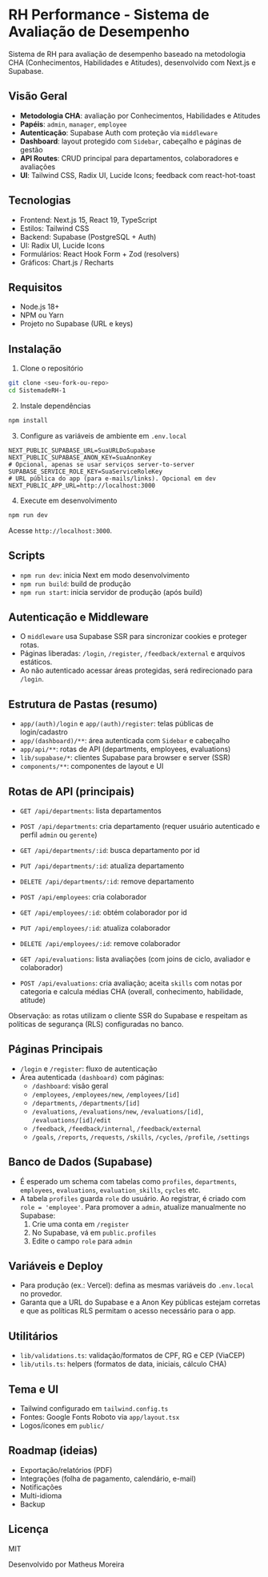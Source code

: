 # RH Performance - Sistema de Avaliação de Desempenho

Sistema de RH para avaliação de desempenho baseado na metodologia CHA (Conhecimentos, Habilidades e Atitudes), desenvolvido com Next.js e Supabase.

## Visão Geral

- **Metodologia CHA**: avaliação por Conhecimentos, Habilidades e Atitudes
- **Papéis**: `admin`, `manager`, `employee`
- **Autenticação**: Supabase Auth com proteção via `middleware`
- **Dashboard**: layout protegido com `Sidebar`, cabeçalho e páginas de gestão
- **API Routes**: CRUD principal para departamentos, colaboradores e avaliações
- **UI**: Tailwind CSS, Radix UI, Lucide Icons; feedback com react-hot-toast

## Tecnologias

- Frontend: Next.js 15, React 19, TypeScript
- Estilos: Tailwind CSS
- Backend: Supabase (PostgreSQL + Auth)
- UI: Radix UI, Lucide Icons
- Formulários: React Hook Form + Zod (resolvers)
- Gráficos: Chart.js / Recharts

## Requisitos

- Node.js 18+
- NPM ou Yarn
- Projeto no Supabase (URL e keys)

## Instalação

1. Clone o repositório
```bash
git clone <seu-fork-ou-repo>
cd SistemadeRH-1
```

2. Instale dependências
```bash
npm install
```

3. Configure as variáveis de ambiente em `.env.local`
```env
NEXT_PUBLIC_SUPABASE_URL=SuaURLDoSupabase
NEXT_PUBLIC_SUPABASE_ANON_KEY=SuaAnonKey
# Opcional, apenas se usar serviços server-to-server
SUPABASE_SERVICE_ROLE_KEY=SuaServiceRoleKey
# URL pública do app (para e-mails/links). Opcional em dev
NEXT_PUBLIC_APP_URL=http://localhost:3000
```

4. Execute em desenvolvimento
```bash
npm run dev
```
Acesse `http://localhost:3000`.

## Scripts

- `npm run dev`: inicia Next em modo desenvolvimento
- `npm run build`: build de produção
- `npm run start`: inicia servidor de produção (após build)

## Autenticação e Middleware

- O `middleware` usa Supabase SSR para sincronizar cookies e proteger rotas.
- Páginas liberadas: `/login`, `/register`, `/feedback/external` e arquivos estáticos.
- Ao não autenticado acessar áreas protegidas, será redirecionado para `/login`.

## Estrutura de Pastas (resumo)

- `app/(auth)/login` e `app/(auth)/register`: telas públicas de login/cadastro
- `app/(dashboard)/**`: área autenticada com `Sidebar` e cabeçalho
- `app/api/**`: rotas de API (departments, employees, evaluations)
- `lib/supabase/*`: clientes Supabase para browser e server (SSR)
- `components/**`: componentes de layout e UI

## Rotas de API (principais)

- `GET /api/departments`: lista departamentos
- `POST /api/departments`: cria departamento (requer usuário autenticado e perfil `admin` ou `gerente`)
- `GET /api/departments/:id`: busca departamento por id
- `PUT /api/departments/:id`: atualiza departamento
- `DELETE /api/departments/:id`: remove departamento

- `POST /api/employees`: cria colaborador
- `GET /api/employees/:id`: obtém colaborador por id
- `PUT /api/employees/:id`: atualiza colaborador
- `DELETE /api/employees/:id`: remove colaborador

- `GET /api/evaluations`: lista avaliações (com joins de ciclo, avaliador e colaborador)
- `POST /api/evaluations`: cria avaliação; aceita `skills` com notas por categoria e calcula médias CHA (overall, conhecimento, habilidade, atitude)

Observação: as rotas utilizam o cliente SSR do Supabase e respeitam as políticas de segurança (RLS) configuradas no banco.

## Páginas Principais

- `/login` e `/register`: fluxo de autenticação
- Área autenticada `(dashboard)` com páginas:
  - `/dashboard`: visão geral
  - `/employees`, `/employees/new`, `/employees/[id]`
  - `/departments`, `/departments/[id]`
  - `/evaluations`, `/evaluations/new`, `/evaluations/[id]`, `/evaluations/[id]/edit`
  - `/feedback`, `/feedback/internal`, `/feedback/external`
  - `/goals`, `/reports`, `/requests`, `/skills`, `/cycles`, `/profile`, `/settings`

## Banco de Dados (Supabase)

- É esperado um schema com tabelas como `profiles`, `departments`, `employees`, `evaluations`, `evaluation_skills`, `cycles` etc.
- A tabela `profiles` guarda `role` do usuário. Ao registrar, é criado com `role = 'employee'`. Para promover a `admin`, atualize manualmente no Supabase:
  1. Crie uma conta em `/register`
  2. No Supabase, vá em `public.profiles`
  3. Edite o campo `role` para `admin`

## Variáveis e Deploy

- Para produção (ex.: Vercel): defina as mesmas variáveis do `.env.local` no provedor.
- Garanta que a URL do Supabase e a Anon Key públicas estejam corretas e que as políticas RLS permitam o acesso necessário para o app.

## Utilitários

- `lib/validations.ts`: validação/formatos de CPF, RG e CEP (ViaCEP)
- `lib/utils.ts`: helpers (formatos de data, iniciais, cálculo CHA)

## Tema e UI

- Tailwind configurado em `tailwind.config.ts`
- Fontes: Google Fonts Roboto via `app/layout.tsx`
- Logos/ícones em `public/`

## Roadmap (ideias)

- Exportação/relatórios (PDF)
- Integrações (folha de pagamento, calendário, e-mail)
- Notificações
- Multi-idioma
- Backup

## Licença

MIT

Desenvolvido por Matheus Moreira